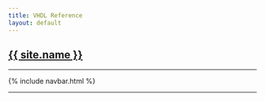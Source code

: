 ```yaml
---
title: VHDL Reference
layout: default
---
```


<h2 style=" align-items: center; text-decoration: underline">{{ site.name }}</h2>

---

{% include navbar.html %}



---
